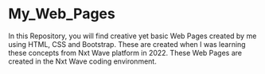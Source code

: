 # My_Web_Pages
In this Repository, you will find creative yet basic Web Pages created by me using HTML, CSS and Bootstrap. 
These are created when I was learning these concepts from Nxt Wave platform in 2022.
These Web Pages are created in the Nxt Wave coding environment. 
